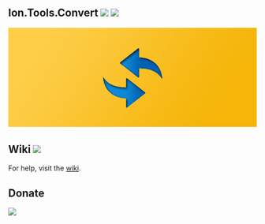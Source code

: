 Ion.Tools.Convert
![](https://img.shields.io/badge/style-Stable-green.svg?style=flat&label=Build)
![](https://img.shields.io/badge/style-1.1-blue.svg?style=flat&label=Version)
---
 <img src="https://github.com/ionsharp/Ion.Tools.Convert/blob/main/Image/LogoWide.png?raw=true"/>

Wiki ![](https://img.shields.io/badge/style-Coming%20soon!-red.svg?style=flat&label=)
---
For help, visit the [wiki](https://github.com/ionsharp/Ion.Tools.Convert/wiki).

Donate
---
[![](https://www.paypalobjects.com/en_US/i/btn/btn_donateCC_LG.gif)](https://www.paypal.com/cgi-bin/webscr?cmd=_s-xclick&hosted_button_id=AJJG6PWLBYQNG)